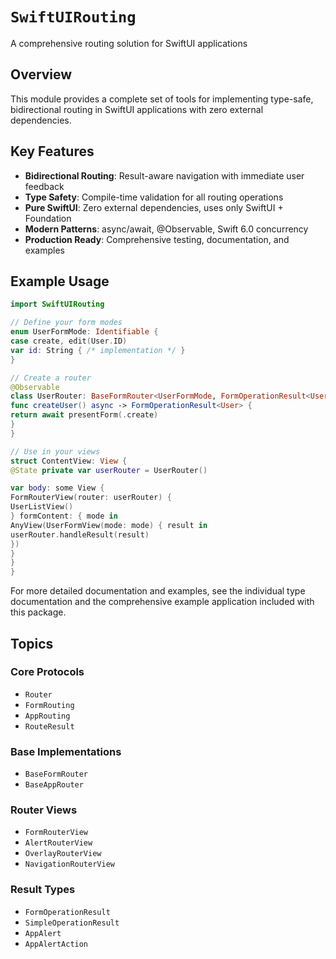 # ``SwiftUIRouting``

A comprehensive routing solution for SwiftUI applications

## Overview

This module provides a complete set of tools for implementing type-safe,
bidirectional routing in SwiftUI applications with zero external dependencies.

## Key Features

- **Bidirectional Routing**: Result-aware navigation with immediate user feedback
- **Type Safety**: Compile-time validation for all routing operations
- **Pure SwiftUI**: Zero external dependencies, uses only SwiftUI + Foundation
- **Modern Patterns**: async/await, @Observable, Swift 6.0 concurrency
- **Production Ready**: Comprehensive testing, documentation, and examples

## Example Usage

```swift
import SwiftUIRouting

// Define your form modes
enum UserFormMode: Identifiable {
case create, edit(User.ID)
var id: String { /* implementation */ }
}

// Create a router
@Observable
class UserRouter: BaseFormRouter<UserFormMode, FormOperationResult<User>> {
func createUser() async -> FormOperationResult<User> {
return await presentForm(.create)
}
}

// Use in your views
struct ContentView: View {
@State private var userRouter = UserRouter()

var body: some View {
FormRouterView(router: userRouter) {
UserListView()
} formContent: { mode in
AnyView(UserFormView(mode: mode) { result in
userRouter.handleResult(result)
})
}
}
}
```

For more detailed documentation and examples, see the individual type documentation
and the comprehensive example application included with this package.

## Topics

### Core Protocols

- ``Router``
- ``FormRouting``
- ``AppRouting``
- ``RouteResult``

### Base Implementations

- ``BaseFormRouter``
- ``BaseAppRouter``

### Router Views

- ``FormRouterView``
- ``AlertRouterView``
- ``OverlayRouterView``
- ``NavigationRouterView``
### Result Types

- ``FormOperationResult``
- ``SimpleOperationResult``
- ``AppAlert``
- ``AppAlertAction``
